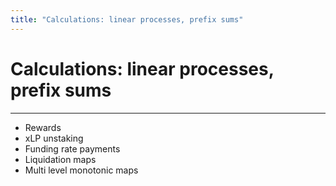 ```yaml
---
title: "Calculations: linear processes, prefix sums"
---
```

# Calculations: linear processes, prefix sums
---
* Rewards
* xLP unstaking
* Funding rate payments
* Liquidation maps
* Multi level monotonic maps
